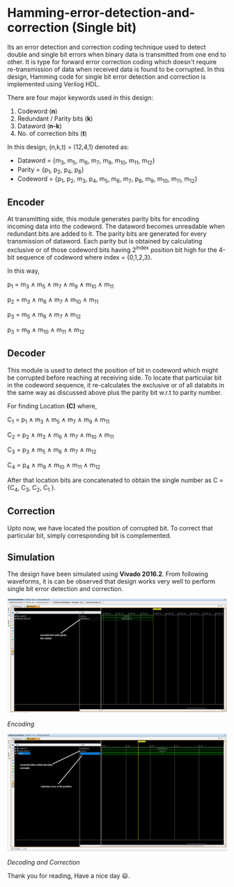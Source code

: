# Hamming-error-detection-and-correction (Single bit)
Its an error detection and correction coding technique used to detect double and single bit errors when binary data is transmitted from one end to other. It is type for forward error correction coding which doesn't require re-transmission of data when received data is found to be corrupted. In this design, Hamming code for single bit error detection and correction is implemented using Verilog HDL.

There are four major keywords used in this design:
1. Codeword (**n**)
2. Redundant / Parity bits (**k**)
3. Dataword (**n-k**)
4. No. of correction bits (**t**)

In this design, (n,k,t) = (12,4,1) denoted as:
* Dataword = {m<sub>3</sub>, m<sub>5</sub>, m<sub>6</sub>, m<sub>7</sub>, m<sub>9</sub>, m<sub>10</sub>, m<sub>11</sub>, m<sub>12</sub>}
* Parity = {p<sub>1</sub>, p<sub>2</sub>, p<sub>4</sub>, p<sub>8</sub>}
* Codeword = {p<sub>1</sub>, p<sub>2</sub>, m<sub>3</sub>, p<sub>4</sub>, m<sub>5</sub>, m<sub>6</sub>, m<sub>7</sub>, p<sub>8</sub>, m<sub>9</sub>, m<sub>10</sub>, m<sub>11</sub>, m<sub>12</sub>}

## Encoder
At transmitting side, this module generates parity bits for encoding incoming data into the codeword. The dataword becomes unreadable when redundant bits are added to it. The parity bits are generated for every transmission of dataword. Each parity but is obtained by calculating exclusive or of those codeword bits having 2<sup>index</sup> position bit high for the 4-bit sequence of codeword where index = {0,1,2,3}.

In this way, 

p<sub>1</sub> = m<sub>3</sub> &and; m<sub>5</sub> &and; m<sub>7</sub> &and;  m<sub>9</sub>  &and; m<sub>10</sub>  &and; m<sub>11</sub>

p<sub>2</sub> =  m<sub>3</sub> &and; m<sub>6</sub> &and; m<sub>7</sub> &and;  m<sub>10</sub>  &and; m<sub>11</sub>

p<sub>3</sub> = m<sub>5</sub> &and; m<sub>6</sub> &and; m<sub>7</sub> &and; m<sub>12</sub>

p<sub>3</sub> = m<sub>9</sub>  &and; m<sub>10</sub>  &and; m<sub>11</sub>  &and; m<sub>12</sub>

## Decoder
This module is used to detect the position of bit in codeword which might be corrupted before reaching at receiving side. To locate that particular bit in the codeword sequence, it re-calculates the exclusive or of all databits in the same way as discussed above plus the parity bit w.r.t to parity number.

For finding Location **(C)** where,

C<sub>1</sub> = p<sub>1</sub> &and; m<sub>3</sub> &and; m<sub>5</sub> &and; m<sub>7</sub> &and; m<sub>9</sub> &and; m<sub>11</sub>

C<sub>2</sub> =  p<sub>2</sub> &and; m<sub>3</sub> &and; m<sub>6</sub> &and;  m<sub>7</sub>  &and; m<sub>10</sub> &and;  m<sub>11</sub>

C<sub>3</sub> = p<sub>3</sub> &and; m<sub>5</sub> &and; m<sub>6</sub> &and; m<sub>7</sub> &and; m<sub>12</sub>

C<sub>4</sub> = p<sub>4</sub> &and; m<sub>9</sub>  &and; m<sub>10</sub>  &and; m<sub>11</sub>  &and; m<sub>12</sub>

After that location bits are concatenated to obtain the single number as C = {C<sub>4</sub>, C<sub>3</sub>, C<sub>2</sub>, C<sub>1</sub> }.

## Correction
Upto now, we have located the position of corrupted bit. To correct that particular bit, simply corresponding bit is complemented.

## Simulation
The design have been simulated using **Vivado 2016.2**. From following waveforms, it is can be observed that design works very well to perform single bit error detection and correction.


<img src="./Images/encoding simulation graph.PNG">

*Encoding*

<img src="./Images/decoding simulation graph.PNG">

*Decoding and Correction*


Thank you for reading, Have a nice day :smiley:.
